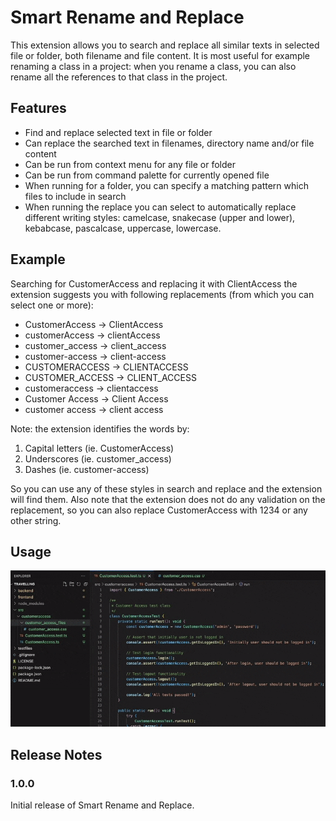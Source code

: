 # Smart Rename and Replace

This extension allows you to search and replace all similar texts in selected file or folder, both filename and file content. It is most useful for example renaming a class in a project: when you rename a class, you can also rename all the references to that class in the project.

## Features

- Find and replace selected text in file or folder
- Can replace the searched text in filenames, directory name and/or file content
- Can be run from context menu for any file or folder
- Can be run from command palette for currently opened file
- When running for a folder, you can specify a matching pattern which files to include in search
- When running the replace you can select to automatically replace different writing styles: camelcase, snakecase (upper and lower), kebabcase, pascalcase, uppercase, lowercase.

## Example

Searching for CustomerAccess and replacing it with ClientAccess the extension suggests you with following replacements (from which you can select one or more):

- CustomerAccess -> ClientAccess
- customerAccess -> clientAccess
- customer_access -> client_access
- customer-access -> client-access
- CUSTOMERACCESS -> CLIENTACCESS
- CUSTOMER_ACCESS -> CLIENT_ACCESS
- customeraccess -> clientaccess
- Customer Access -> Client Access
- customer access -> client access

Note: the extension identifies the words by:

1. Capital letters (ie. CustomerAccess)
2. Underscores (ie. customer_access)
3. Dashes (ie. customer-access)

So you can use any of these styles in search and replace and the extension will find them. Also note that the extension does not do any validation on the replacement, so you can also replace CustomerAccess with 1234 or any other string.

## Usage

![Usage](images/usage.gif)

## Release Notes

### 1.0.0

Initial release of Smart Rename and Replace.
